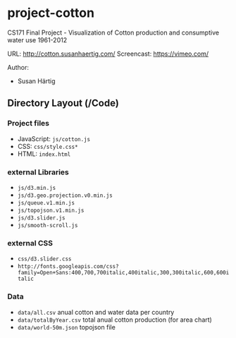 project-cotton
=====================================================
CS171 Final Project - Visualization of Cotton production and consumptive water use 1961-2012 

URL: http://cotton.susanhaertig.com/
Screencast: https://vimeo.com/

Author:
* Susan Härtig

## Directory Layout (/Code)
### Project files
* JavaScript: `js/cotton.js`
* CSS: `css/style.css*`
* HTML: `index.html`

### external Libraries
* `js/d3.min.js`
* `js/d3.geo.projection.v0.min.js`
* `js/queue.v1.min.js`
* `js/topojson.v1.min.js`
* `js/d3.slider.js`
* `js/smooth-scroll.js`

### external CSS
* `css/d3.slider.css`
* `http://fonts.googleapis.com/css?family=Open+Sans:400,700,700italic,400italic,300,300italic,600,600italic`

### Data
* `data/all.csv` anual cotton and water data per country
* `data/totalByYear.csv` total anual cotton production (for area chart)
* `data/world-50m.json` topojson file
